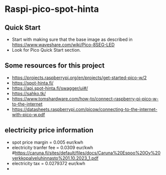 # Raspi-pico-spot-hinta

## Quick Start
 - Start with making sure that the base image as described in https://www.waveshare.com/wiki/Pico-8SEG-LED
 - Look for Pico Quick Start section.

## Some resources for this project
 - https://projects.raspberrypi.org/en/projects/get-started-pico-w/2
 - https://spot-hinta.fi/
 - https://api.spot-hinta.fi/swagger/ui#/
 - https://sahko.tk/
 - https://www.tomshardware.com/how-to/connect-raspberry-pi-pico-w-to-the-internet
 - https://datasheets.raspberrypi.com/picow/connecting-to-the-internet-with-pico-w.pdf

## electricity price information
 - spot price margin = 0.005 eur/kwh
 - electricity tranfer fee = 0.0309 eur/kwh #https://caruna.fi/sites/default/files/docs/Caruna%20Espoo%20Oy%20verkkopalveluhinnasto%201.10.2023_1.pdf
 - electricity tax = 0.0279372 eur/kwh
 - 